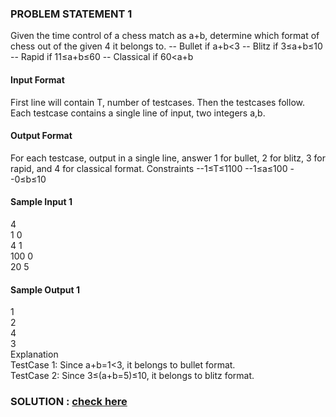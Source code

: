 ### PROBLEM STATEMENT 1

Given the time control of a chess match as a+b, determine which format of chess out of the given 4 it belongs to.
-- Bullet if a+b<3
-- Blitz if 3≤a+b≤10
-- Rapid if 11≤a+b≤60
-- Classical if 60<a+b
#### Input Format

First line will contain T, number of testcases. Then the testcases follow.
Each testcase contains a single line of input, two integers a,b.

#### Output Format

For each testcase, output in a single line, answer 1 for bullet, 2 for blitz, 3 for rapid, and 4 for classical format.
Constraints
--1≤T≤1100
--1≤a≤100
--0≤b≤10
#### Sample Input 1 
4  
1 0  
4 1  
100 0  
20 5  
#### Sample Output 1 
1  
2  
4  
3  
Explanation  
TestCase 1: Since a+b=1<3, it belongs to bullet format.  
TestCase 2: Since 3≤(a+b=5)≤10, it belongs to blitz format.  

### SOLUTION : [check here](https://github.com/simranquirky/Codechef_Solutions/new/main/2021/cookoff/Chess_Format.c)
